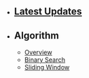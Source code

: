 - ## [Latest Updates](./updates)
    
- ## Algorithm
    - [Overview](./algorithm/overview)
    - [Binary Search](./algorithm/binarySearch)
    - [Sliding Window](./algorithm/slidingWindow)
